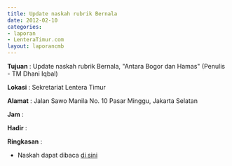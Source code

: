 ```yaml
---
title: Update naskah rubrik Bernala
date: 2012-02-10
categories:
- laporan
- LenteraTimur.com
layout: laporancmb
---
```



**Tujuan** : Update naskah rubrik Bernala, "Antara Bogor dan Hamas" (Penulis - TM Dhani Iqbal)

**Lokasi** : Sekretariat Lentera Timur 

**Alamat** : Jalan Sawo Manila No. 10 Pasar Minggu, Jakarta Selatan

**Jam** : 

**Hadir** :  


**Ringkasan** : 
* Naskah dapat dibaca [di sini](http://www.lenteratimur.com/2012/02/antara-bogor-dan-hamas/)
